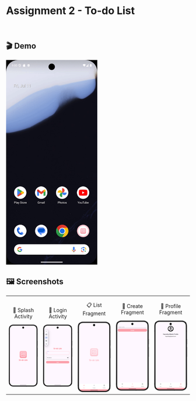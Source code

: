 # Assignment 2 - To-do List
<br>

## 🎬 Demo
<img src="images/demo.gif" width="250" alt="App Demo" />
<br>

## 🖼️ Screenshots
<table>
  <tr>
    <td align="center">
      <p>🚀 Splash Activity</p>
      <img src="images/screenshot-SplashActivity.png" width="200" />
    </td>
    <td align="center">
      <p>🔐 Login Activity</p>
      <img src="images/screenshot-LoginActivity.png" width="200" />
    </td>
    <td align="center">
      <p>📋 List Fragment</p>
      <img src="images/screenshot-ListFragment.png" width="200" />
    </td>
    <td align="center">
      <p>📝 Create Fragment</p>
      <img src="images/screenshot-CreateFragment.png" width="200" />
    </td>
    <td align="center">
      <p>👤 Profile Fragment</p>
      <img src="images/screenshot-ProfileFragment.png" width="200" />
    </td>
  </tr>
</table>
